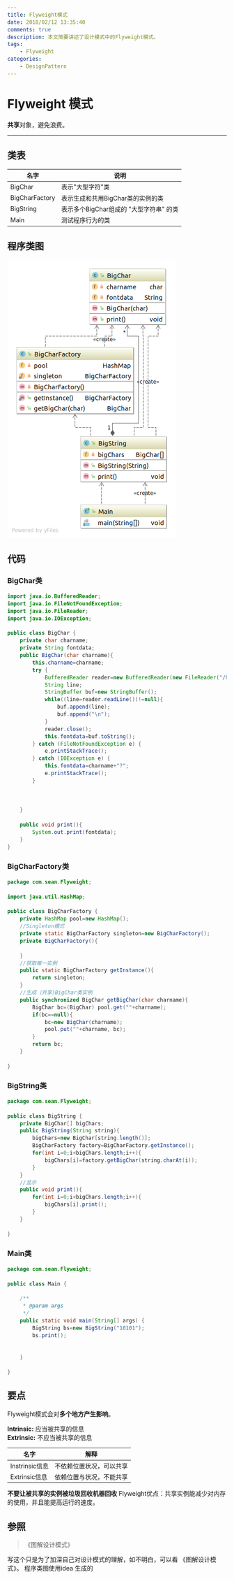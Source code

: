 ```yaml
---
title: Flyweight模式
date: 2018/02/12 13:35:40
comments: true
description: 本文简要讲述了设计模式中的Flyweight模式。
tags:
	- Flyweight
categories:
	- DesignPattern
---
```


# Flyweight 模式

**共享**对象，避免浪费。

---

## 类表
| 名字 | 说明 |
|--------|--------|
|BigChar | 表示"大型字符"类 |
| BigCharFactory | 表示生成和共用BigChar类的实例的类 |
| BigString | 表示多个BigChar组成的 "大型字符串" 的类 |
| Main | 测试程序行为的类 |

## 程序类图
![Flyweight](Flyweight_Design_Pattern/flyweight_uml_fig.png)


## 代码 
### BigChar类
``` java
import java.io.BufferedReader;
import java.io.FileNotFoundException;
import java.io.FileReader;
import java.io.IOException;

public class BigChar {
	private char charname;
	private String fontdata;
	public BigChar(char charname){
		this.charname=charname;
		try {
			BufferedReader reader=new BufferedReader(new FileReader("/home/sean/Documents/"+"big"+charname+".txt"));
			String line;
			StringBuffer buf=new StringBuffer();
			while((line=reader.readLine())!=null){
				buf.append(line);
				buf.append("\n");
			}
			reader.close();
			this.fontdata=buf.toString();
		} catch (FileNotFoundException e) {
			e.printStackTrace();
		} catch (IOException e) {
			this.fontdata=charname+"?";
			e.printStackTrace();
		}
		
		
		
	}
	
	public void print(){
		System.out.print(fontdata);
	}
}

```
### BigCharFactory类
``` java
package com.sean.Flyweight;

import java.util.HashMap;

public class BigCharFactory {
	private HashMap pool=new HashMap();
	//Singleton模式
	private static BigCharFactory singleton=new BigCharFactory();
	private BigCharFactory(){
		
	}
	//获取唯一实例
	public static BigCharFactory getInstance(){
		return singleton;
	}
	//生成（共享)BigChar类实例
	public synchronized BigChar getBigChar(char charname){
		BigChar bc=(BigChar) pool.get(""+charname);
		if(bc==null){
			bc=new BigChar(charname);
			pool.put(""+charname, bc);
		}
		return bc;
	}

}

```
### BigString类

``` java
package com.sean.Flyweight;

public class BigString {
	private BigChar[] bigChars;
	public BigString(String string){
		bigChars=new BigChar[string.length()];
		BigCharFactory factory=BigCharFactory.getInstance();
		for(int i=0;i<bigChars.length;i++){
			bigChars[i]=factory.getBigChar(string.charAt(i));
		}
	}
	//显示
	public void print(){
		for(int i=0;i<bigChars.length;i++){
			bigChars[i].print();
		}
	}
	
}

```
### Main类
``` java
package com.sean.Flyweight;

public class Main {

	/**
	 * @param args
	 */
	public static void main(String[] args) {
		BigString bs=new BigString("10101");
		bs.print();
		

	}

}
```


## 要点

Flyweight模式会对**多个地方产生影响**。

**Intrinsic:**  应当被共享的信息  
**Extrinsic:** 不应当被共享的信息

|名字 | 解释 |
|-----|------|
| Instrinsic信息 | 不依赖位置状况，可以共享 |
| Extrinsic信息  |依赖位置与状况，不能共享 |

**不要让被共享的实例被垃圾回收机器回收**
Flyweight优点：共享实例能减少对内存的使用，并且能提高运行的速度。

## 参照
> 《图解设计模式》


写这个只是为了加深自己对设计模式的理解，如不明白，可以看 《图解设计模式》。
程序类图使用idea 生成的
